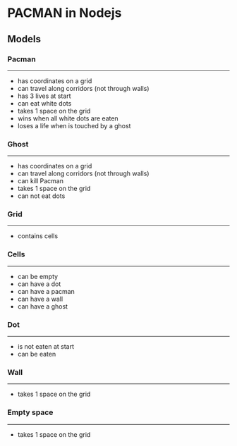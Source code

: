 # PACMAN in Nodejs

## Models

### Pacman
---------
* has coordinates on a grid
* can travel along corridors (not through walls)
* has 3 lives at start
* can eat white dots
* takes 1 space on the grid
* wins when all white dots are eaten
* loses a life when is touched by a ghost

### Ghost
---------
* has coordinates on a grid
* can travel along corridors (not through walls)
* can kill Pacman
* takes 1 space on the grid
* can not eat dots

### Grid
--------
* contains cells

### Cells
---------
* can be empty
* can have a dot
* can have a pacman
* can have a wall
* can have a ghost

### Dot
--------
* is not eaten at start
* can be eaten

### Wall
--------
* takes 1 space on the grid

### Empty space
--------------
* takes 1 space on the grid
